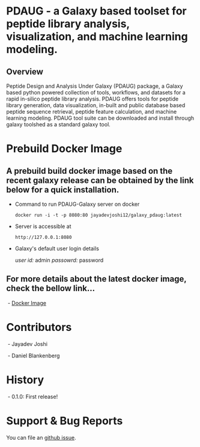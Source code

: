 # PDAUG - a Galaxy based toolset for peptide library analysis, visualization, and machine learning modeling.

## Overview 

Peptide Design and Analysis Under Galaxy (PDAUG) package, a Galaxy based python powered collection of tools, workflows, and datasets for a rapid in-silico peptide library analysis. PDAUG offers tools for peptide library generation, data visualization, in-built and public database based peptide sequence retrieval, peptide feature calculation, and machine learning modeling. PDAUG tool suite can be downloaded and install through galaxy toolshed as a standard galaxy tool. 


# Prebuild Docker Image 

## A prebuild build docker image based on the recent galaxy release can be obtained by the link below for a quick installation. 
 
 - Command to run PDAUG-Galaxy server on docker
 
    `docker run -i -t -p 8080:80 jayadevjoshi12/galaxy_pdaug:latest`
  
 - Server is accessible at 
   
    `http://127.0.0.1:8080`
 
 - Galaxy's default user login details
  
     *user id:* admin
     *passowrd:* password
 
 
## For more details about the latest docker image, check the bellow link...

 - [Docker Image](https://github.com/jaidevjoshi83/docker_pdaug)

# Contributors
 - Jayadev Joshi
 
 - Daniel Blankenberg

# History

 - 0.1.0: First release!

# Support & Bug Reports

You can file an [github issue](https://github.com/jaidevjoshi83/docker_pdaug/issues). 
